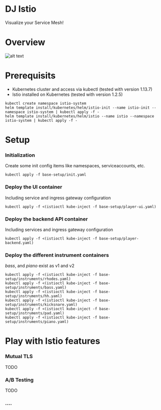 # DJ Istio
Visualize your Service Mesh!

# Overview
![alt text](https://github.com/hack19-istio/dj-istio/tree/master/docs/architecture.png "Overview")

# Prerequisits
- Kubernetes cluster and access via kubectl (tested with version 1.13.7)
- Istio installed on Kubernetes (tested with version 1.2.5)
```
kubectl create namespace istio-system
helm template install/kubernetes/helm/istio-init --name istio-init --namespace istio-system | kubectl apply -f -
helm template install/kubernetes/helm/istio --name istio --namespace istio-system | kubectl apply -f -
```

# Setup
### Initialization
Create some init config items like namespaces, serviceaccounts, etc.
```
kubectl apply -f base-setup/init.yaml
```
### Deploy the UI container
Including service and ingress gateway configuration
```
kubectl apply -f <(istioctl kube-inject -f base-setup/player-ui.yaml)
```
### Deploy the backend API container
Including services and ingress gateway configuration
```
kubectl apply -f <(istioctl kube-inject -f base-setup/player-backend.yaml)
```
### Deploy the different instrument containers
_bass_, and _piano_ exist as v1 and v2
```
kubectl apply -f <(istioctl kube-inject -f base-setup/instruments/rhodes.yaml)
kubectl apply -f <(istioctl kube-inject -f base-setup/instruments/bass.yaml)
kubectl apply -f <(istioctl kube-inject -f base-setup/instruments/hh.yaml)
kubectl apply -f <(istioctl kube-inject -f base-setup/instruments/kicksnare.yaml)
kubectl apply -f <(istioctl kube-inject -f base-setup/instruments/pad.yaml)
kubectl apply -f <(istioctl kube-inject -f base-setup/instruments/piano.yaml)
```
# Play with Istio features
### Mutual TLS
TODO

### A/B Testing
TODO

### ....

